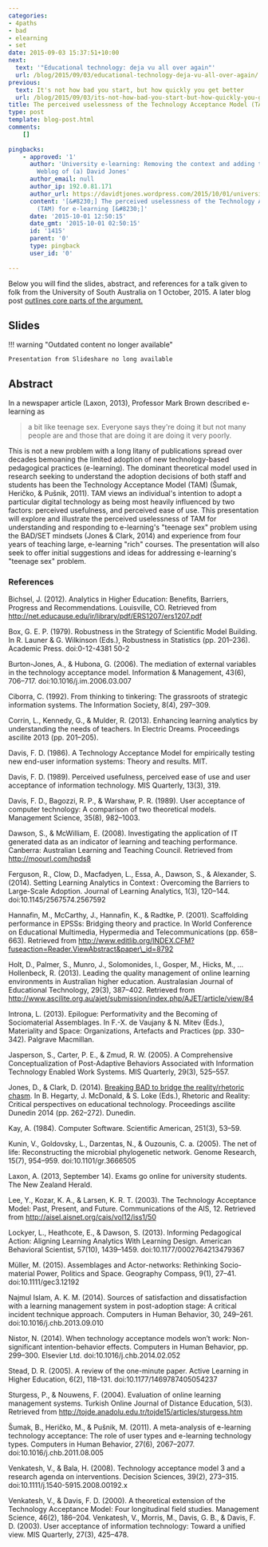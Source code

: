 ```yaml
---
categories:
- 4paths
- bad
- elearning
- set
date: 2015-09-03 15:37:51+10:00
next:
  text: '"Educational technology: deja vu all over again"'
  url: /blog/2015/09/03/educational-technology-deja-vu-all-over-again/
previous:
  text: It's not how bad you start, but how quickly you get better
  url: /blog/2015/09/03/its-not-how-bad-you-start-but-how-quickly-you-get-better/
title: The perceived uselessness of the Technology Acceptance Model (TAM) for e-learning
type: post
template: blog-post.html
comments:
    []
    
pingbacks:
    - approved: '1'
      author: 'University e-learning: Removing the context and adding the sediment | The
        Weblog of (a) David Jones'
      author_email: null
      author_ip: 192.0.81.171
      author_url: https://davidtjones.wordpress.com/2015/10/01/university-e-learning-removing-the-context-and-adding-the-sediment/
      content: '[&#8230;] The perceived uselessness of the Technology Acceptance Model
        (TAM) for e-learning [&#8230;]'
      date: '2015-10-01 12:50:15'
      date_gmt: '2015-10-01 02:50:15'
      id: '1415'
      parent: '0'
      type: pingback
      user_id: '0'
    
---
```

Below you will find the slides, abstract, and references for a talk given to folk from the University of South Australia on 1 October, 2015. A later blog post [outlines core parts of the argument.](/blog/2015/10/01/university-e-learning-removing-the-context-and-adding-the-sediment/)

## Slides


!!! warning "Outdated content no longer available"

    Presentation from Slideshare no long available


## Abstract

In a newspaper article (Laxon, 2013), Professor Mark Brown described e-learning as

> a bit like teenage sex. Everyone says they're doing it but not many people are and those that are doing it are doing it very poorly.

This is not a new problem with a long litany of publications spread over decades bemoaning the limited adoption of new technology-based pedagogical practices (e-learning). The dominant theoretical model used in research seeking to understand the adoption decisions of both staff and students has been the Technology Acceptance Model (TAM) (Šumak, Heričko, & Pušnik, 2011). TAM views an individual's intention to adopt a particular digital technology as being most heavily influenced by two factors: perceived usefulness, and perceived ease of use. This presentation will explore and illustrate the perceived uselessness of TAM for understanding and responding to e-learning's "teenage sex" problem using the BAD/SET mindsets (Jones & Clark, 2014) and experience from four years of teaching large, e-learning "rich" courses. The presentation will also seek to offer initial suggestions and ideas for addressing e-learning's "teenage sex" problem.

### References

Bichsel, J. (2012). Analytics in Higher Education: Benefits, Barriers, Progress and Recommendations. Louisville, CO. Retrieved from http://net.educause.edu/ir/library/pdf/ERS1207/ers1207.pdf

Box, G. E. P. (1979). Robustness in the Strategy of Scientific Model Building. In R. Launer & G. Wilkinson (Eds.), Robustness in Statistics (pp. 201–236). Academic Press. doi:0-12-4381 50-2

Burton-Jones, A., & Hubona, G. (2006). The mediation of external variables in the technology acceptance model. Information & Management, 43(6), 706–717. doi:10.1016/j.im.2006.03.007

Ciborra, C. (1992). From thinking to tinkering: The grassroots of strategic information systems. The Information Society, 8(4), 297–309.

Corrin, L., Kennedy, G., & Mulder, R. (2013). Enhancing learning analytics by understanding the needs of teachers. In Electric Dreams. Proceedings ascilite 2013 (pp. 201–205).

Davis, F. D. (1986). A Technology Acceptance Model for empirically testing new end-user information systems: Theory and results. MIT.

Davis, F. D. (1989). Perceived usefulness, perceived ease of use and user acceptance of information technology. MIS Quarterly, 13(3), 319.

Davis, F. D., Bagozzi, R. P., & Warshaw, P. R. (1989). User acceptance of computer technology: A comparison of two theoretical models. Management Science, 35(8), 982–1003.

Dawson, S., & McWilliam, E. (2008). Investigating the application of IT generated data as an indicator of learning and teaching performance. Canberra: Australian Learning and Teaching Council. Retrieved from http://moourl.com/hpds8

Ferguson, R., Clow, D., Macfadyen, L., Essa, A., Dawson, S., & Alexander, S. (2014). Setting Learning Analytics in Context : Overcoming the Barriers to Large-Scale Adoption. Journal of Learning Analytics, 1(3), 120–144. doi:10.1145/2567574.2567592

Hannafin, M., McCarthy, J., Hannafin, K., & Radtke, P. (2001). Scaffolding performance in EPSSs: Bridging theory and practice. In World Conference on Educational Multimedia, Hypermedia and Telecommunications (pp. 658–663). Retrieved from http://www.editlib.org/INDEX.CFM?fuseaction=Reader.ViewAbstract&paper\_id=8792

Holt, D., Palmer, S., Munro, J., Solomonides, I., Gosper, M., Hicks, M., … Hollenbeck, R. (2013). Leading the quality management of online learning environments in Australian higher education. Australasian Journal of Educational Technology, 29(3), 387–402. Retrieved from http://www.ascilite.org.au/ajet/submission/index.php/AJET/article/view/84

Introna, L. (2013). Epilogue: Performativity and the Becoming of Sociomaterial Assemblages. In F.-X. de Vaujany & N. Mitev (Eds.), Materiality and Space: Organizations, Artefacts and Practices (pp. 330–342). Palgrave Macmillan.

Jasperson, S., Carter, P. E., & Zmud, R. W. (2005). A Comprehensive Conceptualization of Post-Adaptive Behaviors Associated with Information Technology Enabled Work Systems. MIS Quarterly, 29(3), 525–557.

Jones, D., & Clark, D. (2014). [Breaking BAD to bridge the reality/rhetoric chasm](/blog/2014/09/21/breaking-bad-to-bridge-the-realityrhetoric-chasm/). In B. Hegarty, J. McDonald, & S. Loke (Eds.), Rhetoric and Reality: Critical perspectives on educational technology. Proceedings ascilite Dunedin 2014 (pp. 262–272). Dunedin.

Kay, A. (1984). Computer Software. Scientific American, 251(3), 53–59.

Kunin, V., Goldovsky, L., Darzentas, N., & Ouzounis, C. a. (2005). The net of life: Reconstructing the microbial phylogenetic network. Genome Research, 15(7), 954–959. doi:10.1101/gr.3666505

Laxon, A. (2013, September 14). Exams go online for university students. The New Zealand Herald.

Lee, Y., Kozar, K. A., & Larsen, K. R. T. (2003). The Technology Acceptance Model: Past, Present, and Future. Communications of the AIS, 12. Retrieved from http://aisel.aisnet.org/cais/vol12/iss1/50

Lockyer, L., Heathcote, E., & Dawson, S. (2013). Informing Pedagogical Action: Aligning Learning Analytics With Learning Design. American Behavioral Scientist, 57(10), 1439–1459. doi:10.1177/0002764213479367

Müller, M. (2015). Assemblages and Actor-networks: Rethinking Socio-material Power, Politics and Space. Geography Compass, 9(1), 27–41. doi:10.1111/gec3.12192

Najmul Islam, A. K. M. (2014). Sources of satisfaction and dissatisfaction with a learning management system in post-adoption stage: A critical incident technique approach. Computers in Human Behavior, 30, 249–261. doi:10.1016/j.chb.2013.09.010

Nistor, N. (2014). When technology acceptance models won’t work: Non-significant intention-behavior effects. Computers in Human Behavior, pp. 299–300. Elsevier Ltd. doi:10.1016/j.chb.2014.02.052

Stead, D. R. (2005). A review of the one-minute paper. Active Learning in Higher Education, 6(2), 118–131. doi:10.1177/1469787405054237

Sturgess, P., & Nouwens, F. (2004). Evaluation of online learning management systems. Turkish Online Journal of Distance Education, 5(3). Retrieved from http://tojde.anadolu.edu.tr/tojde15/articles/sturgess.htm

Šumak, B., Heričko, M., & Pušnik, M. (2011). A meta-analysis of e-learning technology acceptance: The role of user types and e-learning technology types. Computers in Human Behavior, 27(6), 2067–2077. doi:10.1016/j.chb.2011.08.005

Venkatesh, V., & Bala, H. (2008). Technology acceptance model 3 and a research agenda on interventions. Decision Sciences, 39(2), 273–315. doi:10.1111/j.1540-5915.2008.00192.x

Venkatesh, V., & Davis, F. D. (2000). A theoretical extension of the Technology Acceptance Model: Four longitudinal field studies. Management Science, 46(2), 186–204. Venkatesh, V., Morris, M., Davis, G. B., & Davis, F. D. (2003). User acceptance of information technology: Toward a unified view. MIS Quarterly, 27(3), 425–478.